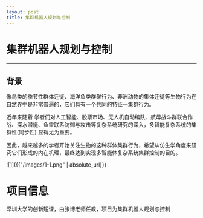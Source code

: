 ```yaml
---
layout: post
title: 集群机器人规划与控制
---
```


# 集群机器人规划与控制

---
## 背景
像鸟类的季节性群体迁徙、海洋鱼类群聚行为、非洲动物的集体迁徙等生物行为在自然界中是非常普遍的，它们具有一个共同的特征一集群行为。

近年来随着 学者们对人工智能、股票市场、无人机自动编队、航母战斗群联合作战、深水潜艇、鱼雷联系防御与攻击等复杂系统研究的深入，多智能复杂系统的集群性(同步性) 显得尤为重要。

因此，越来越多的学者开始关注生物的这种群体集群行为，希望从仿生学角度来研究它们形成的内在机理，最终达到实现多智能体复杂系统集群控制的目的。

![1]({{"/images/1-1.png" | absolute_url}})



# 项目信息
深圳大学的创新短课，由张博老师任教，项目为集群机器人规划与控制